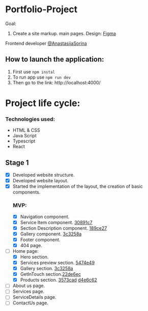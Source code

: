 # Portfolio-Project

Goal:

1. Create a site markup. main pages.
   Design: [Figma](https://www.figma.com/file/QAy9wkEw6SdexJR8Bqi28o/Digens---Digital-Agency-Figma-UI-Template?node-id=626%3A1428&mode=dev)

Frontend developer [@AnastasiiaSorina](https://github.com/AnastasiiaSorina)

## How to launch the application:

1. First use
   `npm instal`
2. To run app use
   `npm run dev`
3. Then go to the link:
   http://localhost:4000/

# Project life cycle:

### Technologies used:

- HTML & CSS
- Java Script
- Typescript
- React

## Stage 1 

- [x] Developed website structure.
- [x] Developed website layout.
- [x] Started the implementation of the layout, the creation of basic components.
  ### MVP:
  - [x] Navigation component.
  - [x] Service Item component. [30891c7](https://github.com/AnastasiiaSorina/html-css-markup/pull/3/commits/30891c7b71dde1430b3985dc39edccca9a4d6833)
  - [x] Section Description component. [189ce27](https://github.com/AnastasiiaSorina/html-css-markup/pull/2/commits/189ce27eebfed92ec795e111969096bb830bb448)
  - [x] Gallery component. [3c3258a](https://github.com/AnastasiiaSorina/html-css-markup/pull/4/commits/3c3258a0716277487e9c160a14ca9c5e4c3c4af3)
  - [x] Footer component.
  - [x] 404 page.
- [ ] Home page:
  - [x] Hero section.
  - [x] Services preview section. [5474e49](https://github.com/AnastasiiaSorina/html-css-markup/pull/3/commits/5474e49f14791cf3329c2806689106710d28dfc8)
  - [x] Gallery section. [3c3258a](https://github.com/AnastasiiaSorina/html-css-markup/pull/4/commits/3c3258a0716277487e9c160a14ca9c5e4c3c4af3)
  - [x] GetInTouch section.[22de6ec](https://github.com/AnastasiiaSorina/html-css-markup/pull/9/commits/22de6ecff4ecbf45dc1f1636049bf804e5799b34)
  - [x] Products section. [3573cad](https://github.com/AnastasiiaSorina/html-css-markup/pull/5/commits/3573cadcff2213ef6c737f29c59322052543f426) [d4e6c62](https://github.com/AnastasiiaSorina/html-css-markup/pull/6/commits/d4e6c621072c6c214369074e4b63fb3902e3997e)
- [ ] About us page.
- [ ] Services page.
- [ ] ServiceDetails page.
- [ ] ContactUs page.
